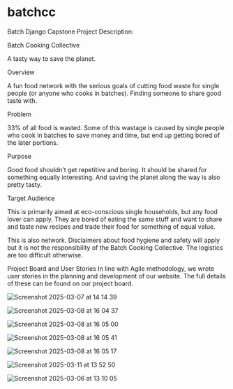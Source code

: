 # batchcc

Batch
Django Capstone Project
Description:

Batch Cooking Collective

A tasty way to save the planet. 

Overview 

A fun food network with the serious goals of cutting food waste for single people (or anyone who cooks in batches). Finding someone to share good taste with. 

Problem

33% of all food is wasted. Some of this wastage is caused by single people who cook in batches to save money and time, but end up getting bored of the later portions. 

Purpose 

Good food shouldn’t get repetitive and boring. It should be shared for something equally interesting. And saving the planet along the way is also pretty tasty. 

Target Audience

This is primarily aimed at eco-conscious single households, but any food lover can apply.  They are bored of eating the same stuff and want to share and taste new recipes and trade their food for something of equal value. 

This is also network. Disclaimers about food hygiene and safety will apply but it is not the responsibility of the Batch Cooking Collective. The logistics are too difficult otherwise. 

Project Board and User Stories
In line with Agile methodology, we wrote user stories in the planning and development of our website. The full details of these can be found on our project board.

![Screenshot 2025-03-07 at 14 14 39](https://github.com/user-attachments/assets/20ac68f5-a219-4824-92a4-2b6554306972)

![Screenshot 2025-03-08 at 16 04 37](https://github.com/user-attachments/assets/6e5e3c12-4684-4ac2-b0b7-78d622f74b6c)

![Screenshot 2025-03-08 at 16 05 00](https://github.com/user-attachments/assets/69223218-0b93-4b3f-9a11-5aec40deaa5c)

![Screenshot 2025-03-08 at 16 05 41](https://github.com/user-attachments/assets/b45e15e5-d06a-4645-9d6f-2f754823f8c8)

![Screenshot 2025-03-08 at 16 05 17](https://github.com/user-attachments/assets/42e31b46-f4b8-4358-96cf-157deb51492d)

![Screenshot 2025-03-11 at 13 52 50](https://github.com/user-attachments/assets/f5c2c352-3aa1-4980-acca-b7b23222424a)

![Screenshot 2025-03-06 at 13 10 05](https://github.com/user-attachments/assets/0a77e6e6-8e12-4c77-9221-7d937bd716ba)



